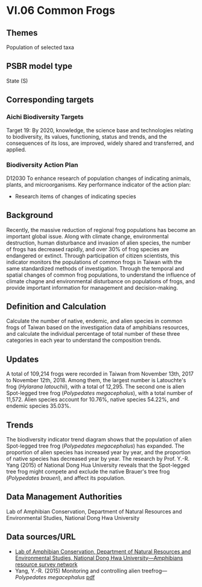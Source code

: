 # VI.06 Common Frogs

<script type="text/javascript" src="http://cdn.mathjax.org/mathjax/latest/MathJax.js?config=TeX-AMS-MML_HTMLorMML"></script>

## Themes
Population of selected taxa
## PSBR model type
State (S)
## Corresponding targets
### Aichi Biodiversity Targets
Target 19: By 2020, knowledge, the science base and technologies relating to biodiversity, its values, functioning, status and trends, and the consequences of its loss, are improved, widely shared and transferred, and applied.
### Biodiversity Action Plan
D12030 To enhance research of population changes of indicating animals, plants, and microorganisms. Key performance indicator of the action plan:
* Research items of changes of indicating species
## Background
Recently, the massive reduction of regional frog populations has become an important global issue. Along with climate change, environmental destruction, human disturbance and invasion of alien species, the number of frogs has decreased rapidly, and over 30% of frog species are endangered or extinct. Through participation of citizen scientists, this indicator monitors the populations of common frogs in Taiwan with the same standardized methods of investigation. Through the temporal and spatial changes of common frog populations, to understand the influence of climate chagne and environmental disturbance on populations of frogs, and provide important information for management and decision-making.
## Definition and Calculation
Calculate the number of native, endemic, and alien species in common frogs of Taiwan based on the investigation data of amphibians resources, and calculate the individual percentage of total number of these three categories in each year to understand the composition trends.
## Updates
A total of 109,214 frogs were recorded in Taiwan from November 13th, 2017 to November 12th, 2018. Among them, the largest number is Latouchte's frog (*Hylarana latouchii*), with a total of 12,295. The second one is alien Spot-legged tree frog (*Polypedates megacephalus*), with a total number of 11,572. Alien species account for 10.76%, native species 54.22%, and endemic species 35.03%.
## Trends
The biodiversity indicator trend diagram shows that the population of alien Spot-legged tree frog (*Polypedates megacephalus*) has expanded. The proportion of alien species has increased year by year, and the proportion of native species has decreased year by year. The research by Prof. Y.-R. Yang (2015) of National Dong Hua University reveals that the Spot-legged tree frog might compete and exclude the native Brauer's tree frog (*Polypedates braueri*), and affect its population.
## Data Management Authorities
Lab of Amphibian Conservation, Department of Natural Resources and Environmental Studies, National Dong Hwa University
## Data sources/URL
* [Lab of Amphibian Conservation, Department of Natural Resources and Environmental Studies, National Dong Hwa University—Amphibians resource survey network](http://tad.froghome.org/charts/2007-2018/main.html)
* Yang, Y.-R. (2015) Monitoring and controlling alien treefrog—*Polypedates megacephalus* [pdf](https://conservation.forest.gov.tw/0000779)